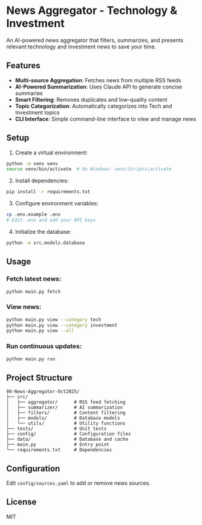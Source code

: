 # News Aggregator - Technology & Investment

An AI-powered news aggregator that filters, summarizes, and presents relevant technology and investment news to save your time.

## Features

- **Multi-source Aggregation**: Fetches news from multiple RSS feeds
- **AI-Powered Summarization**: Uses Claude API to generate concise summaries
- **Smart Filtering**: Removes duplicates and low-quality content
- **Topic Categorization**: Automatically categorizes into Tech and Investment topics
- **CLI Interface**: Simple command-line interface to view and manage news

## Setup

1. Create a virtual environment:
```bash
python -m venv venv
source venv/bin/activate  # On Windows: venv\Scripts\activate
```

2. Install dependencies:
```bash
pip install -r requirements.txt
```

3. Configure environment variables:
```bash
cp .env.example .env
# Edit .env and add your API keys
```

4. Initialize the database:
```bash
python -m src.models.database
```

## Usage

### Fetch latest news:
```bash
python main.py fetch
```

### View news:
```bash
python main.py view --category tech
python main.py view --category investment
python main.py view --all
```

### Run continuous updates:
```bash
python main.py run
```

## Project Structure

```
00-News-Aggregator-Oct2025/
├── src/
│   ├── aggregator/      # RSS feed fetching
│   ├── summarizer/      # AI summarization
│   ├── filters/         # Content filtering
│   ├── models/          # Database models
│   └── utils/           # Utility functions
├── tests/               # Unit tests
├── config/              # Configuration files
├── data/                # Database and cache
├── main.py              # Entry point
└── requirements.txt     # Dependencies
```

## Configuration

Edit `config/sources.yaml` to add or remove news sources.

## License

MIT
